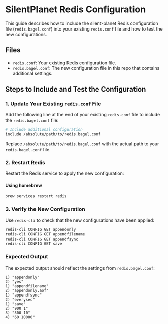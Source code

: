# SilentPlanet Redis Configuration

This guide describes how to include the silent-planet Redis configuration file (`redis.bagel.conf`) into your existing `redis.conf` file and how to test the new configurations.

## Files

- `redis.conf`: Your existing Redis configuration file.
- `redis.bagel.conf`: The new configuration file in this repo that contains additional settings.

## Steps to Include and Test the Configuration

### 1. Update Your Existing `redis.conf` File

Add the following line at the end of your existing `redis.conf` file to include the `redis.bagel.conf` file:

```sh
# Include additional configuration
include /absolute/path/to/redis.bagel.conf
```

Replace `/absolute/path/to/redis.bagel.conf` with the actual path to your `redis.bagel.conf` file.

### 2. Restart Redis

Restart the Redis service to apply the new configuration:

#### Using homebrew

```sh
brew services restart redis
```

### 3. Verify the New Configuration

Use `redis-cli` to check that the new configurations have been applied:

```sh
redis-cli CONFIG GET appendonly
redis-cli CONFIG GET appendfilename
redis-cli CONFIG GET appendfsync
redis-cli CONFIG GET save
```

### Expected Output

The expected output should reflect the settings from `redis.bagel.conf`:

```
1) "appendonly"
2) "yes"
1) "appendfilename"
2) "appendonly.aof"
1) "appendfsync"
2) "everysec"
1) "save"
2) "900 1"
3) "300 10"
4) "60 10000"
```